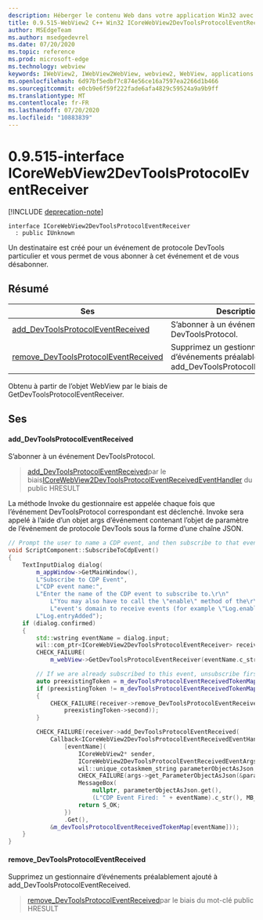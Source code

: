 ```yaml
---
description: Héberger le contenu Web dans votre application Win32 avec le contrôle Microsoft Edge WebView2
title: 0.9.515-WebView2 C++ Win32 ICoreWebView2DevToolsProtocolEventReceiver
author: MSEdgeTeam
ms.author: msedgedevrel
ms.date: 07/20/2020
ms.topic: reference
ms.prod: microsoft-edge
ms.technology: webview
keywords: IWebView2, IWebView2WebView, webview2, WebView, applications Win32, Win32, Edge, ICoreWebView2, ICoreWebView2Controller, contrôle de navigateur, html Edge
ms.openlocfilehash: 6d97bf5edbf7c874e56ce16a7597ea2266d1b466
ms.sourcegitcommit: e0cb9e6f59f222fade6afa4829c59524a9a9b9ff
ms.translationtype: MT
ms.contentlocale: fr-FR
ms.lasthandoff: 07/20/2020
ms.locfileid: "10883839"
---
```

# 0.9.515-interface ICoreWebView2DevToolsProtocolEventReceiver 

[!INCLUDE [deprecation-note](../../includes/deprecation-note.md)]

```
interface ICoreWebView2DevToolsProtocolEventReceiver
  : public IUnknown
```

Un destinataire est créé pour un événement de protocole DevTools particulier et vous permet de vous abonner à cet événement et de vous désabonner.

## Résumé

 Ses                        | Descriptions
--------------------------------|---------------------------------------------
[add_DevToolsProtocolEventReceived](#add_devtoolsprotocoleventreceived) | S’abonner à un événement DevToolsProtocol.
[remove_DevToolsProtocolEventReceived](#remove_devtoolsprotocoleventreceived) | Supprimez un gestionnaire d’événements préalablement ajouté à add_DevToolsProtocolEventReceived.

Obtenu à partir de l’objet WebView par le biais de GetDevToolsProtocolEventReceiver.

## Ses

#### add_DevToolsProtocolEventReceived 

S’abonner à un événement DevToolsProtocol.

> [add_DevToolsProtocolEventReceived](#add_devtoolsprotocoleventreceived)par le biais[ICoreWebView2DevToolsProtocolEventReceivedEventHandler](icorewebview2devtoolsprotocoleventreceivedeventhandler.md) du public HRESULT

La méthode Invoke du gestionnaire est appelée chaque fois que l’événement DevToolsProtocol correspondant est déclenché. Invoke sera appelé à l’aide d’un objet args d’événement contenant l’objet de paramètre de l’événement de protocole DevTools sous la forme d’une chaîne JSON.

```cpp
// Prompt the user to name a CDP event, and then subscribe to that event.
void ScriptComponent::SubscribeToCdpEvent()
{
    TextInputDialog dialog(
        m_appWindow->GetMainWindow(),
        L"Subscribe to CDP Event",
        L"CDP event name:",
        L"Enter the name of the CDP event to subscribe to.\r\n"
            L"You may also have to call the \"enable\" method of the\r\n"
            L"event's domain to receive events (for example \"Log.enable\").\r\n",
        L"Log.entryAdded");
    if (dialog.confirmed)
    {
        std::wstring eventName = dialog.input;
        wil::com_ptr<ICoreWebView2DevToolsProtocolEventReceiver> receiver;
        CHECK_FAILURE(
            m_webView->GetDevToolsProtocolEventReceiver(eventName.c_str(), &receiver));

        // If we are already subscribed to this event, unsubscribe first.
        auto preexistingToken = m_devToolsProtocolEventReceivedTokenMap.find(eventName);
        if (preexistingToken != m_devToolsProtocolEventReceivedTokenMap.end())
        {
            CHECK_FAILURE(receiver->remove_DevToolsProtocolEventReceived(
                preexistingToken->second));
        }

        CHECK_FAILURE(receiver->add_DevToolsProtocolEventReceived(
            Callback<ICoreWebView2DevToolsProtocolEventReceivedEventHandler>(
                [eventName](
                    ICoreWebView2* sender,
                    ICoreWebView2DevToolsProtocolEventReceivedEventArgs* args) -> HRESULT {
                    wil::unique_cotaskmem_string parameterObjectAsJson;
                    CHECK_FAILURE(args->get_ParameterObjectAsJson(&parameterObjectAsJson));
                    MessageBox(
                        nullptr, parameterObjectAsJson.get(),
                        (L"CDP Event Fired: " + eventName).c_str(), MB_OK);
                    return S_OK;
                })
                .Get(),
            &m_devToolsProtocolEventReceivedTokenMap[eventName]));
    }
}
```

#### remove_DevToolsProtocolEventReceived 

Supprimez un gestionnaire d’événements préalablement ajouté à add_DevToolsProtocolEventReceived.

> [remove_DevToolsProtocolEventReceived](#remove_devtoolsprotocoleventreceived)par le biais du mot-clé public HRESULT

